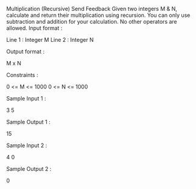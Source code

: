  Multiplication (Recursive)
Send Feedback
Given two integers M & N, calculate and return their multiplication using recursion. You can only use subtraction and addition for your calculation. No other operators are allowed.
Input format :

Line 1 : Integer M
Line 2 : Integer N

Output format :

M x N

Constraints :

0 <= M <= 1000
0 <= N <= 1000

Sample Input 1 :

3 
5

Sample Output 1 :

15

Sample Input 2 :

4 
0

Sample Output 2 :

0


